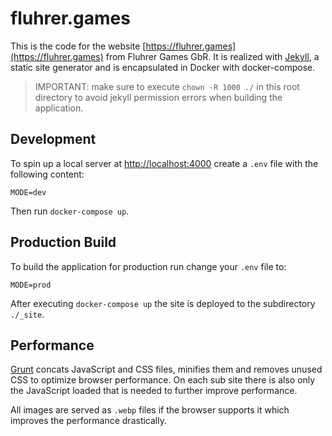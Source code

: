 # fluhrer.games
This is the code for the website [https://fluhrer.games](https://fluhrer.games) from Fluhrer Games GbR.
It is realized with [Jekyll](https://jekyllrb.com/), a static site generator and is encapsulated in Docker with docker-compose.

> IMPORTANT: make sure to execute `chown -R 1000 ./` in this root directory to avoid jekyll permission errors when building the application.

## Development
To spin up a local server at [http://localhost:4000](http://localhost:4000) create a `.env` file with the following content:
```dotenv
MODE=dev
```
Then run `docker-compose up`.

## Production Build
To build the application for production run change your `.env` file to:
```dotenv
MODE=prod
```
After executing `docker-compose up` the site is deployed to the subdirectory `./_site`.

## Performance
[Grunt](https://gruntjs.com/) concats JavaScript and CSS files, minifies them and removes unused CSS to optimize browser performance. 
On each sub site there is also only the JavaScript loaded that is needed to further improve performance.

All images are served as `.webp` files if the browser supports it which improves the performance drastically.
